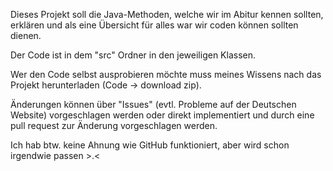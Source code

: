 Dieses Projekt soll die Java-Methoden, welche wir im Abitur kennen sollten, erklären und als eine Übersicht für alles war wir coden können sollten dienen.

Der Code ist in dem "src" Ordner in den jeweiligen Klassen.

Wer den Code selbst ausprobieren möchte muss meines Wissens nach das Projekt herunterladen (Code -> download zip).

Änderungen können über "Issues" (evtl. Probleme auf der Deutschen Website) vorgeschlagen werden oder direkt implementiert und durch eine pull request zur Änderung vorgeschlagen werden.

Ich hab btw. keine Ahnung wie GitHub funktioniert, aber wird schon irgendwie passen >.<
